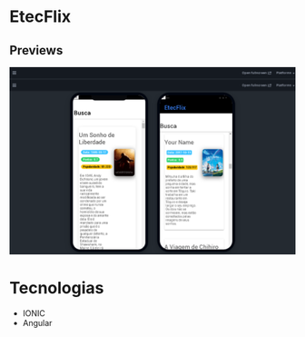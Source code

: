 # EtecFlix
## Previews


![preview 01](./src/assets/preview1.png)



# Tecnologias

- IONIC
- Angular
